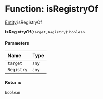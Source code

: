 # Function: isRegistryOf

[Entity](/en/auto-docs/free-layout-editor/modules/Entity.md).isRegistryOf

**isRegistryOf**(`target`, `Registry`): `boolean`

#### Parameters

| Name | Type |
| :------ | :------ |
| `target` | `any` |
| `Registry` | `any` |

#### Returns

`boolean`
